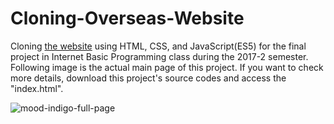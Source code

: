 # Cloning-Overseas-Website
Cloning [the website](https://99u.adobe.com/) using HTML, CSS, and JavaScript(ES5) for the final project in Internet Basic Programming class during the 2017-2 semester.
Following image is the actual main page of this project. If you want to check more details, download this project's source codes and access the "index.html".
<br/>

![mood-indigo-full-page](https://user-images.githubusercontent.com/52367973/116242454-e3008480-a7a0-11eb-9686-99a0894ae98a.gif)
